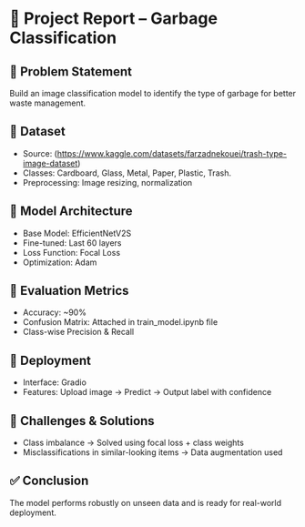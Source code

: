 # 📝 Project Report – Garbage Classification

## 📌 Problem Statement
Build an image classification model to identify the type of garbage for better waste management.

## 📂 Dataset
- Source: (https://www.kaggle.com/datasets/farzadnekouei/trash-type-image-dataset)
- Classes: Cardboard, Glass, Metal, Paper, Plastic, Trash.
- Preprocessing: Image resizing, normalization

## 🧠 Model Architecture
- Base Model: EfficientNetV2S
- Fine-tuned: Last 60 layers
- Loss Function: Focal Loss
- Optimization: Adam

## 🎯 Evaluation Metrics
- Accuracy: ~90%
- Confusion Matrix: Attached in train_model.ipynb file
- Class-wise Precision & Recall

## 🚀 Deployment
- Interface: Gradio
- Features: Upload image → Predict → Output label with confidence

## 🧩 Challenges & Solutions
- Class imbalance → Solved using focal loss + class weights
- Misclassifications in similar-looking items → Data augmentation used

## ✅ Conclusion
The model performs robustly on unseen data and is ready for real-world deployment.
